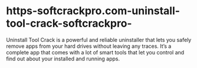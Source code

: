# https-softcrackpro.com-uninstall-tool-crack-softcrackpro-
Uninstall Tool Crack is a powerful and reliable uninstaller that lets you safely remove apps from your hard drives without leaving any traces. It’s a complete app that comes with a lot of smart tools that let you control and find out about your installed and running apps. 
